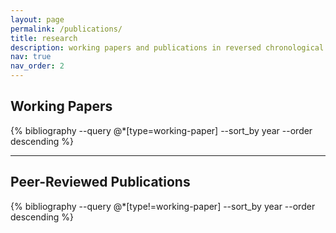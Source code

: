 ```yaml
---
layout: page
permalink: /publications/
title: research
description: working papers and publications in reversed chronological order.
nav: true
nav_order: 2
---
```


<!-- _pages/publications.md -->

<!-- Bibsearch Feature -->

## Working Papers

{% bibliography --query @*[type=working-paper] --sort_by year --order descending %}

---

## Peer-Reviewed Publications

{% bibliography --query @*[type!=working-paper] --sort_by year --order descending %}

</div>
